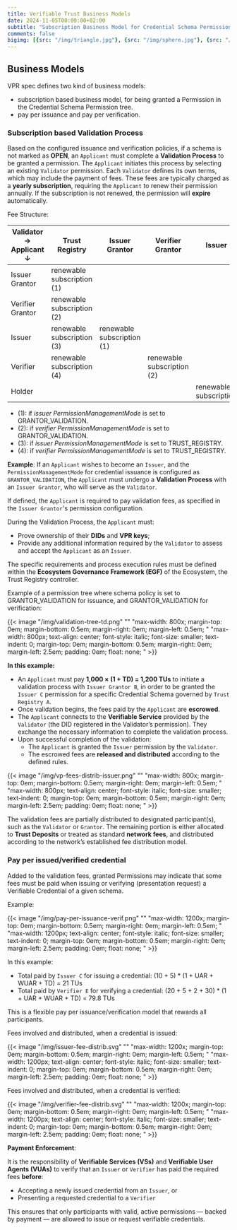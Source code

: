 ```yaml
---
title: Verifiable Trust Business Models
date: 2024-11-05T00:00:00+02:00
subtitle: "Subscription Business Model for Credential Schema Permissions, *Privacy-preserving* pay per issuance and pay per verification for credentials"
comments: false
bigimg: [{src: "/img/triangle.jpg"}, {src: "/img/sphere.jpg"}, {src: "/img/hexagon.jpg"}]
---
```


## Business Models

VPR spec defines two kind of business models:

- subscription based business model, for being granted a Permission in the Credential Schema Permission tree.
- pay per issuance and pay per verification.

### Subscription based Validation Process

Based on the configured issuance and verification policies, if a schema is not marked as **OPEN**, an `Applicant` must complete a **Validation Process** to be granted a permission. The `Applicant` initiates this process by selecting an existing `Validator` permission. Each `Validator` defines its own terms, which may include the payment of fees. These fees are typically charged as a **yearly subscription**, requiring the `Applicant` to renew their permission annually. If the subscription is not renewed, the permission will **expire** automatically.

Fee Structure:

| Validator → Applicant ↓  | Trust Registry                      | Issuer Grantor                        | Verifier Grantor                    | Issuer                              | Verifier | Holder                                  |
|------------------|-------------------------------------|---------------------------------------|-------------------------------------|-------------------------------------|----------|-----------------------------------------|
| Issuer Grantor   | renewable subscription (1)          |                                       |                                     |                                     |          |                                         |
| Verifier Grantor | renewable subscription (2)          |                                       |                                     |                                     |          |                                         |
| Issuer           | renewable subscription (3)          | renewable subscription (1)            |                                     |                                     |          |                                         |
| Verifier         | renewable subscription (4)          |                                       | renewable subscription (2)          |                                     |          |                                         |
| Holder           |                                     |                                       |                                     | renewable subscription              |          |                                         |

- (1): if *issuer PermissionManagementMode* is set to GRANTOR_VALIDATION.
- (2): if *verifier PermissionManagementMode* is set to GRANTOR_VALIDATION.
- (3): if *issuer PermissionManagementMode* is set to TRUST_REGISTRY.
- (4): if *verifier PermissionManagementMode* is set to TRUST_REGISTRY.

**Example**: If an `Applicant` wishes to become an `Issuer`, and the `PermissionManagementMode` for credential issuance is configured as `GRANTOR_VALIDATION`, the `Applicant` must undergo a **Validation Process** with an `Issuer Grantor`, who will serve as the `Validator`.

If defined, the `Applicant` is required to pay validation fees, as specified in the `Issuer Grantor`'s permission configuration.

During the Validation Process, the `Applicant` must:

- Prove ownership of their **DIDs** and **VPR keys**;
- Provide any additional information required by the `Validator` to assess and accept the `Applicant` as an `Issuer`.

The specific requirements and process execution rules must be defined within the **Ecosystem Governance Framework (EGF)** of the Ecosystem, the Trust Registry controller.

Example of a permission tree where schema policy is set to GRANTOR_VALIDATION for issuance, and GRANTOR_VALIDATION for verification:

{{< image "/img/validation-tree-td.png" "" "max-width: 800x;  margin-top: 0em; margin-bottom: 0.5em; margin-right: 0em; margin-left: 0.5em; " "max-width: 800px; text-align: center; font-style: italic; font-size: smaller; text-indent: 0;  margin-top: 0em; margin-bottom: 0.5em; margin-right: 0em; margin-left: 2.5em; padding: 0em; float: none; " >}}

**In this example:**

- An `Applicant` must pay **1,000 × (1 + TD) = 1,200 TUs** to initiate a validation process with `Issuer Grantor B`, in order to be granted the `Issuer C` permission for a specific Credential Schema governed by `Trust Registry A`.
- Once validation begins, the fees paid by the `Applicant` are **escrowed**.
- The `Applicant` connects to the **Verifiable Service** provided by the `Validator` (the DID registered in the Validator’s permission). They exchange the necessary information to complete the validation process.
- Upon successful completion of the validation:
  - The `Applicant` is granted the `Issuer` permission by the `Validator`.
  - The escrowed fees are **released and distributed** according to the defined rules.

{{< image "/img/vp-fees-distrib-issuer.png" "" "max-width: 800x;  margin-top: 0em; margin-bottom: 0.5em; margin-right: 0em; margin-left: 0.5em; " "max-width: 800px; text-align: center; font-style: italic; font-size: smaller; text-indent: 0;  margin-top: 0em; margin-bottom: 0.5em; margin-right: 0em; margin-left: 2.5em; padding: 0em; float: none; " >}}

The validation fees are partially distributed to designated participant(s), such as the `Validator` or `Grantor`. The remaining portion is either allocated to **Trust Deposits** or treated as standard **network fees**, and distributed according to the network’s established fee distribution model.

### Pay per issued/verified credential

Added to the validation fees, granted Permissions may indicate that some fees must be paid when issuing or verifying (presentation request) a Verifiable Credential of a given schema.

Example:

{{< image "/img/pay-per-issuance-verif.png" "" "max-width: 1200x;  margin-top: 0em; margin-bottom: 0.5em; margin-right: 0em; margin-left: 0.5em; " "max-width: 1200px; text-align: center; font-style: italic; font-size: smaller; text-indent: 0;  margin-top: 0em; margin-bottom: 0.5em; margin-right: 0em; margin-left: 2.5em; padding: 0em; float: none; " >}}

In this example:

- Total paid by `Issuer C` for issuing a credential: (10 + 5) * (1 + UAR + WUAR + TD) = 21 TUs
- Total paid by `Verifier E` for verifying a credential: (20 + 5 + 2 + 30) * (1 + UAR + WUAR + TD) = 79.8 TUs

This is a flexible pay per issuance/verification model that rewards all participants.

Fees involved and distributed, when a credential is issued:

{{< image "/img/issuer-fee-distrib.svg" "" "max-width: 1200x;  margin-top: 0em; margin-bottom: 0.5em; margin-right: 0em; margin-left: 0.5em; " "max-width: 1200px; text-align: center; font-style: italic; font-size: smaller; text-indent: 0;  margin-top: 0em; margin-bottom: 0.5em; margin-right: 0em; margin-left: 2.5em; padding: 0em; float: none; " >}}

Fees involved and distributed, when a credential is verified:

{{< image "/img/verifier-fee-distrib.svg" "" "max-width: 1200x;  margin-top: 0em; margin-bottom: 0.5em; margin-right: 0em; margin-left: 0.5em; " "max-width: 1200px; text-align: center; font-style: italic; font-size: smaller; text-indent: 0;  margin-top: 0em; margin-bottom: 0.5em; margin-right: 0em; margin-left: 2.5em; padding: 0em; float: none; " >}}

**Payment Enforcement**:

It is the responsibility of **Verifiable Services (VSs)** and **Verifiable User Agents (VUAs)** to verify that an `Issuer` or `Verifier` has paid the required fees **before**:

- Accepting a newly issued credential from an `Issuer`, or  
- Presenting a requested credential to a `Verifier`

This ensures that only participants with valid, active permissions — backed by payment — are allowed to issue or request verifiable credentials.
